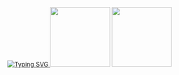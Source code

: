 
<!--
**zxhyWM/zxhyWM** is a ✨ _special_ ✨ repository because its `README.md` (this file) appears on your GitHub profile.

Here are some ideas to get you started:

- 🔭 I’m currently working on ...
- 🌱 I’m currently learning ...
- 👯 I’m looking to collaborate on ...
- 🤔 I’m looking for help with ...
- 💬 Ask me about ...
- 📫 How to reach me: ...
- 😄 Pronouns: ...
- ⚡ Fun fact: ...
-->
<div align="center">
  <a href="https://git.io/typing-svg">
    <img src="https://readme-typing-svg.demolab.com?font=Fira+Code&pause=1000&color=0F7ECB&center=true&vCenter=true&random=false&width=435&lines=print('Hello%2C+World!')" alt="Typing SVG" />    </a>
  <img height="137px" src="https://github-readme-stats-git-masterrstaa-rickstaa.vercel.app/api?username=zxhyWM&hide_title=true&hide_border=true&show_icons=true&include_all_commits=true&line_height=21&theme=ambient_gradient" />
<img height="137px" src="https://github-readme-stats-git-masterrstaa-rickstaa.vercel.app/api/top-langs/?username=zxhyWM&hide_title=true&hide_border=true&layout=compact&langs_count=6&theme=ambient_gradient" />
  <br>
</div>
